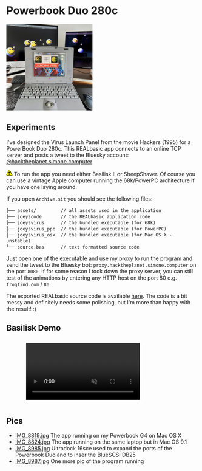 # Powerbook Duo 280c

<a href="media/fullsize.JPG" target="_blank"><img src="media/fullsize.JPG" alt="Powerbook Duo 280c" style='width: 45%;'></a>

## Experiments

I've designed the Virus Launch Panel from the movie Hackers (1995) for a PowerBook Duo 280c.
This REALbasic app connects to an online TCP server and posts a tweet to the Bluesky account: [@hacktheplanet.simone.computer](https://bsky.app/profile/hacktheplanet.simone.computer)

![warn](data:image/gif;base64,iVBORw0KGgoAAAANSUhEUgAAABAAAAAQBAMAAADt3eJSAAAABGdBTUEAALGPC/xhBQAAACBjSFJNAAB6JgAAgIQAAPoAAACA6AAAdTAAAOpgAAA6mAAAF3CculE8AAAAElBMVEUAAACAgAD//wAAAACAgID///9DTNBXAAAAAXRSTlMAQObYZgAAAAFiS0dEBfhv6ccAAAAHdElNRQfiBhoAKi/jBqMDAAAAUUlEQVQI1z2MwQ2AMAwDnQ2gbOAsgNoMEEH3n4kkRb3XST4ZAM4DhVC3eEkj7yVKW8vousUrGb2ixqtlJKQyn0KCiOLlffLpF0tJDDKKCczCP9tqDg+12hjAAAAAJXRFWHRkYXRlOmNyZWF0ZQAyMDE4LTA2LTI2VDAwOjQyOjQ3LTA0OjAwdbFsfgAAACV0RVh0ZGF0ZTptb2RpZnkAMjAxOC0wNi0yNlQwMDo0Mjo0Ny0wNDowMATs1MIAAAAASUVORK5CYII=) To run the app you need either Basilisk II or SheepShaver. Of course you can use a vintage Apple computer running the 68k/PowerPC architecture if you have one laying around.

If you open `Archive.sit` you should see the following files:

```
├── assets/         // all assets used in the application
├── joeyscode       // the REALbasic application code
├── joeysvirus      // the bundled executable (for 68k)
├── joeysvirus_ppc  // the bundled executable (for PowerPC)
├── joeysvirus_osx  // the bundled executable (for Mac OS X - unstable)
└── source.bas      // text formatted source code
```

Just open one of the executable and use my proxy to run the program and send the tweet to the Bluesky bot: `proxy.hacktheplanet.simone.computer` on the port `8080`. If for some reason I took down the proxy server, you can still test of the animations by entering any HTTP host on the port 80 e.g. `frogfind.com` / `80`.

The exported REALbasic source code is available [here](source.bas). The code is a bit messy and definitely needs some polishing, but I'm more than happy with the result! :)

## Basilisk Demo

<div style='max-width: 400px; margin: auto; padding-top: 10px; padding-bottom: 10px'><video loop muted controls style='max-width: 100%; max-height: 100%;'><source src="media/basilisk.mp4"></video></div>

## Pics

* [IMG_8819.jpg](media/IMG_8819.jpg) The app running on my Powerbook G4 on Mac OS X 
* [IMG_8824.jpg](media/IMG_8824.jpg) The app running on the same laptop but in Mac OS 9.1 
* [IMG_8985.jpg](media/IMG_8985.jpg) Ultradock 16sce used to expand the ports of the Powerbook Duo and to inser the BlueSCSI DB25
* [IMG_8987.jpg](media/IMG_8987.jpg) One more pic of the program running
